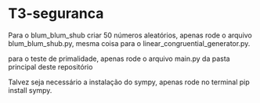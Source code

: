 ﻿# T3-seguranca

Para o blum_blum_shub criar 50 números aleatórios, apenas rode o arquivo blum_blum_shub.py, mesma coisa para o linear_congruential_generator.py.

para o teste de primalidade, apenas rode o arquivo main.py da pasta principal deste repositório

Talvez seja necessário a instalação do sympy, apenas rode no terminal pip install sympy.
